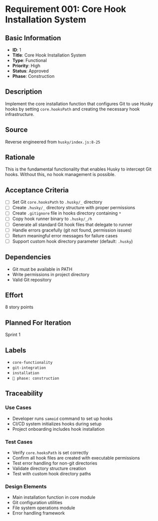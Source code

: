# Requirement 001: Core Hook Installation System

## Basic Information
- **ID**: 1
- **Title**: Core Hook Installation System
- **Type**: Functional
- **Priority**: High
- **Status**: Approved
- **Phase**: Construction

## Description
Implement the core installation function that configures Git to use Husky hooks by setting `core.hooksPath` and creating the necessary hook infrastructure.

## Source
Reverse engineered from `husky/index.js:8-25`

## Rationale
This is the fundamental functionality that enables Husky to intercept Git hooks. Without this, no hook management is possible.

## Acceptance Criteria
- [ ] Set Git `core.hooksPath` to `.husky/_` directory
- [ ] Create `.husky/_` directory structure with proper permissions
- [ ] Create `.gitignore` file in hooks directory containing `*`
- [ ] Copy hook runner binary to `.husky/_/h`
- [ ] Generate all standard Git hook files that delegate to runner
- [ ] Handle errors gracefully (git not found, permission issues)
- [ ] Return meaningful error messages for failure cases
- [ ] Support custom hook directory parameter (default: `.husky`)

## Dependencies
- Git must be available in PATH
- Write permissions in project directory
- Valid Git repository

## Effort
8 story points

## Planned For Iteration
Sprint 1

## Labels
- `core-functionality`
- `git-integration`
- `installation`
- `🔨 phase: construction`

## Traceability

### Use Cases
- Developer runs `samoid` command to set up hooks
- CI/CD system initializes hooks during setup
- Project onboarding includes hook installation

### Test Cases
- Verify `core.hooksPath` is set correctly
- Confirm all hook files are created with executable permissions
- Test error handling for non-git directories
- Validate directory structure creation
- Test with custom hook directory paths

### Design Elements
- Main installation function in core module
- Git configuration utilities
- File system operations module
- Error handling framework